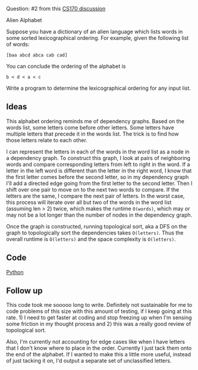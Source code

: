 Question: #2 from this [CS170 discussion](https://d1b10bmlvqabco.cloudfront.net/attach/ixmn3a7kjp7186/hktxrll0pr53jq/iz0mn2w8l3du/sec4sol.pdf)

Alien Alphabet

Suppose you have a dictionary of an alien language which
lists words in some sorted lexicographical ordering. For
example, given the following list of words:

`[baa abcd abca cab cad]`

You can conclude the ordering of the alphabet is

`b < d < a < c`

Write a program to determine the lexicographical
ordering for any input list.

## Ideas

This alphabet ordering reminds me of dependency graphs. Based
on the words list, some letters come before other letters.
Some letters have multiple letters that precede it in the 
words list. The trick is to find how those letters relate to
each other.

I can represent the letters in each of the words in the word
list as a node in a dependency graph. To construct this graph,
I look at pairs of neighboring words and compare corresponding
letters from left to right in the word. If a letter in the 
left word is different than the letter in the right word, I
know that the first letter comes before the second letter, so
in my dependency graph I'll add a directed edge going from
the first letter to the second letter. Then I shift over one
pair to move on to the next two words to compare. If the
letters are the same, I compare the next pair of letters. In
the worst case, this process will iterate over all but two
of the words in the word list (assuming len > 2) twice, which
makes the runtime `O(words)`, which may or may not be a lot
longer than the number of nodes in the dependency graph.

Once the graph is constructed, running topological sort, aka
a DFS on the graph to topologically sort the dependencies takes
`O(letters)`. Thus the overall runtime is `O(letters)` and the
space complexity is `O(letters)`.

## Code

[Python](./alienalphabet.py)

## Follow up

This code took me sooooo long to write. Definitely not sustainable
for me to code problems of this size with this amount of testing,
if I keep going at this rate. 1) I need to get faster at coding
and stop freezing up when I'm sensing some friction in my thought
process and 2) this was a really good review of topological sort.

Also, I'm currently not accounting for edge cases like when I have
letters that I don't know where to place in the order. Currently
I just tack them onto the end of the alphabet. If I wanted to make
this a little more useful, instead of just tacking it on, I'd
output a separate set of unclassified letters.


